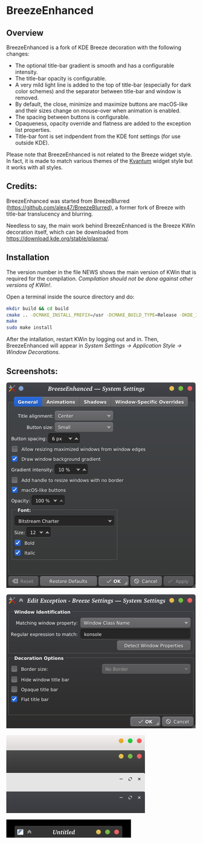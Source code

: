 # BreezeEnhanced

## Overview

BreezeEnhanced is a fork of KDE Breeze decoration with the following changes:

 * The optional title-bar gradient is smooth and has a configurable intensity.
 * The title-bar opacity is configurable.
 * A very mild light line is added to the top of title-bar (especially for dark color schemes) and the separator between title-bar and window is removed.
 * By default, the close, minimize and maximize buttons are macOS-like and their sizes change on mouse-over when animation is enabled.
 * The spacing between buttons is configurable.
 * Opaqueness, opacity override and flatness are added to the exception list properties.
 * Title-bar font is set indpendent from the KDE font settings (for use outside KDE).

Please note that BreezeEnhanced is not related to the Breeze widget style. In fact, it is made to match various themes of the [Kvantum](https://github.com/tsujan/Kvantum) widget style but it works with all styles.

## Credits:

BreezeEnhanced was started from BreezeBlurred (https://github.com/alex47/BreezeBlurred), a former fork of Breeze with title-bar translucency and blurring.

Needless to say, the main work behind BreezeEnhanced is the Breeze KWin decoration itself, which can be downloaded from https://download.kde.org/stable/plasma/.

## Installation

The version number in the file NEWS shows the main version of KWin that is required for the compilation. *Compilation should not be done against other versions of KWin!*.

Open a terminal inside the source directory and do:
```sh
mkdir build && cd build
cmake .. -DCMAKE_INSTALL_PREFIX=/usr -DCMAKE_BUILD_TYPE=Release -DKDE_INSTALL_LIBDIR=lib -DBUILD_TESTING=OFF -DKDE_INSTALL_USE_QT_SYS_PATHS=ON
make
sudo make install
```
After the intallation, restart KWin by logging out and in. Then, BreezeEnhanced will appear in *System Settings &rarr; Application Style &rarr; Window Decorations*.

## Screenshots:

![Settings](screenshots/Settings.png?raw=true "Settings")

![Exception](screenshots/Exception.png?raw=true "Exception")

![Buttons](screenshots/Buttons.png?raw=true "Buttons")

![Animation](screenshots/Animation.gif?raw=true "Animation")
